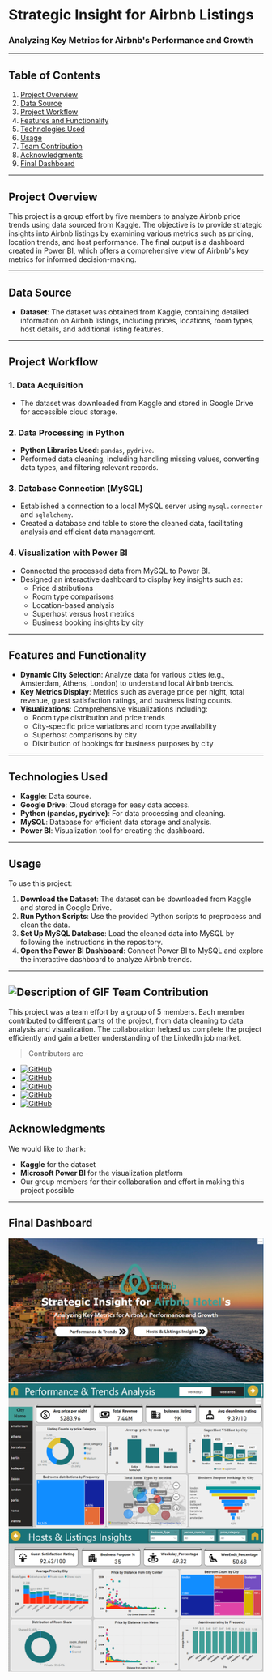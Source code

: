 
# Strategic Insight for Airbnb Listings

### Analyzing Key Metrics for Airbnb's Performance and Growth

---

## Table of Contents
1. [Project Overview](#project-overview)
2. [Data Source](#data-source)
3. [Project Workflow](#project-workflow)
4. [Features and Functionality](#features-and-functionality)
5. [Technologies Used](#technologies-used)
6. [Usage](#usage)
7. [Team Contribution](#team-contribution)
8. [Acknowledgments](#acknowledgments)
9. [Final Dashboard](#final-dashboard)

---

## Project Overview
This project is a group effort by five members to analyze Airbnb price trends using data sourced from Kaggle. The objective is to provide strategic insights into Airbnb listings by examining various metrics such as pricing, location trends, and host performance. The final output is a dashboard created in Power BI, which offers a comprehensive view of Airbnb's key metrics for informed decision-making.

---

## Data Source
- **Dataset**: The dataset was obtained from Kaggle, containing detailed information on Airbnb listings, including prices, locations, room types, host details, and additional listing features.

---

## Project Workflow
### 1. Data Acquisition
- The dataset was downloaded from Kaggle and stored in Google Drive for accessible cloud storage.

### 2. Data Processing in Python
- **Python Libraries Used**: `pandas`, `pydrive`.
- Performed data cleaning, including handling missing values, converting data types, and filtering relevant records.

### 3. Database Connection (MySQL)
- Established a connection to a local MySQL server using `mysql.connector` and `sqlalchemy`.
- Created a database and table to store the cleaned data, facilitating analysis and efficient data management.

### 4. Visualization with Power BI
- Connected the processed data from MySQL to Power BI.
- Designed an interactive dashboard to display key insights such as:
  - Price distributions
  - Room type comparisons
  - Location-based analysis
  - Superhost versus host metrics
  - Business booking insights by city
---

## Features and Functionality
- **Dynamic City Selection**: Analyze data for various cities (e.g., Amsterdam, Athens, London) to understand local Airbnb trends.
- **Key Metrics Display**: Metrics such as average price per night, total revenue, guest satisfaction ratings, and business listing counts.
- **Visualizations**: Comprehensive visualizations including:
  - Room type distribution and price trends
  - City-specific price variations and room type availability
  - Superhost comparisons by city
  - Distribution of bookings for business purposes by city
---

## Technologies Used
- **Kaggle**: Data source.
- **Google Drive**: Cloud storage for easy data access.
- **Python (pandas, pydrive)**: For data processing and cleaning.
- **MySQL**: Database for efficient data storage and analysis.
- **Power BI**: Visualization tool for creating the dashboard.
---

## Usage
To use this project:
1. **Download the Dataset**: The dataset can be downloaded from Kaggle and stored in Google Drive.
2. **Run Python Scripts**: Use the provided Python scripts to preprocess and clean the data.
3. **Set Up MySQL Database**: Load the cleaned data into MySQL by following the instructions in the repository.
4. **Open the Power BI Dashboard**: Connect Power BI to MySQL and explore the interactive dashboard to analyze Airbnb trends.
---

## <img src="https://drive.google.com/uc?export=view&id=1AjJUHkHEUuYhcQwXpXy3kwq6cmZTXYoN" width="25" height="25" alt="Description of GIF"> Team Contribution

This project was a team effort by a group of 5 members. Each member contributed to different parts of the project, from data  cleaning to data analysis and visualization. The collaboration helped us complete the project efficiently and gain a better understanding of the LinkedIn job market.
>  Contributors are -

- [![GitHub](https://img.shields.io/badge/Alpana%20Sahu-333?logo=github&logoColor=white&labelColor=333)](https://github.com/anjanicoder)
- [![GitHub](https://img.shields.io/badge/Salil%20Singh-333?logo=github&logoColor=white&labelColor=333)](https://github.com/Salil-Singh-01)
- [![GitHub](https://img.shields.io/badge/Abdul%20Raheem-333?logo=github&logoColor=white&labelColor=333)](https://github.com/aam1rkhan)
- [![GitHub](https://img.shields.io/badge/Arpita%20Sathe-333?logo=github&logoColor=white&labelColor=333)](https://github.com/tauheed7080)
- [![GitHub](https://img.shields.io/badge/Bharat%20Nagar-333?logo=github&logoColor=white&labelColor=333)](https://github.com/Jayadavv)
## Acknowledgments
We would like to thank:
- **Kaggle** for the dataset
- **Microsoft Power BI** for the visualization platform
- Our group members for their collaboration and effort in making this project possible

---
## Final Dashboard

![Dashboard Image](https://github.com/Salil-Singh-01/Airbnb_Listing_Analysis/blob/main/Images%20of%20Dashboard/Home_page.png)
![Dashboard Image](https://github.com/Salil-Singh-01/Airbnb_Listing_Analysis/blob/main/Images%20of%20Dashboard/Performane%26Trends.png)
![Dashboard Image](https://github.com/Salil-Singh-01/Airbnb_Listing_Analysis/blob/main/Images%20of%20Dashboard/Hosts%26listing_insights.png)















<!--
![Airbnb Dashboard](./images/Performane&Trends.png)

## Project Overview
This project focuses on analyzing Airbnb price trends using data sourced from Kaggle. The entire workflow includes data acquisition, processing, storing, and visualization using various tools such as Google Drive, Python, MySQL, and Power BI. The outcome is an insightful dashboard for visualizing Airbnb pricing trends.

## Data Source
The dataset was obtained from [Kaggle](https://www.kaggle.com/datasets/thedevastator/airbnb-prices-in-european-cities) and contains key information about Airbnb listings, including prices, locations, and additional features.

## Project Workflow
1. **Data Acquisition**: 
   - The dataset was downloaded from Kaggle and uploaded to Google Drive for easy access.
   
2. **Data Processing in Python**:
   - Python was used to read data from Google Drive using the `pydrive` and `pandas` libraries.
   - Data cleaning and preprocessing steps such as handling missing values, converting data types, and filtering relevant records were performed.

3. **Database Connection (MySQL)**:
   - A connection was established with a local MySQL server using `mysql.connector`. A database and a table was created from the python file using the same connection.
   - The cleaned data was then transferred to a MySQL server using `sqlalchemy` for further analysis and storage.

4. **Visualization with Power BI**:
   - The processed data from MySQL was connected to Power BI.
   - A dashboard was created to visualize various trends, including price distributions, location-based analysis, and seasonal pricing trends.

## Technologies Used
- **Kaggle**: Source of the dataset.
- **Google Drive**: Cloud storage for dataset.
- **Pandas**: Data processing and cleaning.
- **MySQL**: Database for storing and analyzing data.
- **Power BI**: Visualization tool for creating an interactive dashboard.
-->

